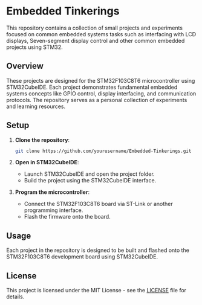 # Embedded Tinkerings

This repository contains a collection of small projects and experiments focused on common embedded systems tasks such as interfacing with LCD displays, Seven-segment display control and other common embedded projects using STM32.


## Overview

These projects are designed for the STM32F103C8T6 microcontroller using STM32CubeIDE. Each project demonstrates fundamental embedded systems concepts like GPIO control, display interfacing, and communication protocols. The repository serves as a personal collection of experiments and learning resources.


## Setup

1. **Clone the repository**:
    ```bash
    git clone https://github.com/yourusername/Embedded-Tinkerings.git
    ```

2. **Open in STM32CubeIDE**:
    - Launch STM32CubeIDE and open the project folder.
    - Build the project using the STM32CubeIDE interface.

3. **Program the microcontroller**:
    - Connect the STM32F103C8T6 board via ST-Link or another programming interface.
    - Flash the firmware onto the board.

## Usage

Each project in the repository is designed to be built and flashed onto the STM32F103C8T6 development board using STM32CubeIDE. 


## License

This project is licensed under the MIT License - see the [LICENSE](LICENSE) file for details.


